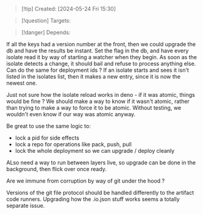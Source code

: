 
>[!tip] Created: [2024-05-24 Fri 15:30]

>[!question] Targets: 

>[!danger] Depends: 

If all the keys had a version number at the front, then we could upgrade the db and have the results be instant.
Set the flag in the db, and have every isolate read it by way of starting a watcher when they begin.
As soon as the isolate detects a change, it should bail and refuse to process anything else.
Can do the same for deployment ids ?  If an isolate starts and sees it isn't listed in the isolates list, then it makes a new entry, since it is now the newest one.

Just not sure how the isolate reload works in deno - if it was atomic, things would be fine ?
We should make a way to know if it wasn't atomic, rather than trying to make a way to force it to be atomic.  Without testing, we wouldn't even know if our way was atomic anyway.

Be great to use the same logic to:
- lock a pid for side effects
- lock a repo for operations like pack, push, pull
- lock the whole deployment so we can upgrade / deploy cleanly

ALso need a way to run between layers live, so upgrade can be done in the background, then flick over once ready.

Are we immune from corruption by way of git under the hood ?

Versions of the git file protocol should be handled differently to the artifact code runners.
Upgrading how the .io.json stuff works seems a totally separate issue.